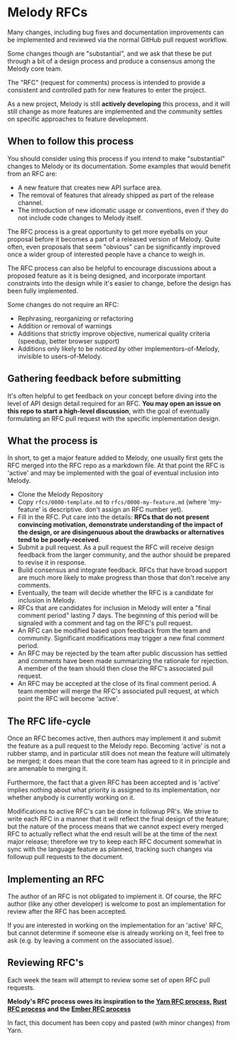 # Melody RFCs

Many changes, including bug fixes and documentation improvements can be
implemented and reviewed via the normal GitHub pull request workflow.

Some changes though are "substantial", and we ask that these be put
through a bit of a design process and produce a consensus among the Melody
core team.

The "RFC" (request for comments) process is intended to provide a
consistent and controlled path for new features to enter the project.

As a new project, Melody is still **actively developing** this process,
and it will still change as more features are implemented and the
community settles on specific approaches to feature development.

## When to follow this process

You should consider using this process if you intend to make "substantial"
changes to Melody or its documentation. Some examples that would benefit
from an RFC are:

   - A new feature that creates new API surface area.
   - The removal of features that already shipped as part of the release
     channel.
   - The introduction of new idiomatic usage or conventions, even if they
     do not include code changes to Melody itself.

The RFC process is a great opportunity to get more eyeballs on your proposal
before it becomes a part of a released version of Melody. Quite often, even
proposals that seem "obvious" can be significantly improved once a wider
group of interested people have a chance to weigh in.

The RFC process can also be helpful to encourage discussions about a proposed
feature as it is being designed, and incorporate important constraints into
the design while it's easier to change, before the design has been fully
implemented.

Some changes do not require an RFC:

   - Rephrasing, reorganizing or refactoring
   - Addition or removal of warnings
   - Additions that strictly improve objective, numerical quality
criteria (speedup, better browser support)
   - Additions only likely to be _noticed by_ other implementors-of-Melody,
invisible to users-of-Melody.

## Gathering feedback before submitting

It's often helpful to get feedback on your concept before diving into the
level of API design detail required for an RFC. **You may open an
issue on this repo to start a high-level discussion**, with the goal of
eventually formulating an RFC pull request with the specific implementation
design.

## What the process is

In short, to get a major feature added to Melody, one usually first gets
the RFC merged into the RFC repo as a markdown file. At that point the RFC
is 'active' and may be implemented with the goal of eventual inclusion
into Melody.

* Clone the Melody Repository
* Copy `rfcs/0000-template.md` to `rfcs/0000-my-feature.md` (where
'my-feature' is descriptive. don't assign an RFC number yet).
* Fill in the RFC. Put care into the details: **RFCs that do not
present convincing motivation, demonstrate understanding of the
impact of the design, or are disingenuous about the drawbacks or
alternatives tend to be poorly-received**.
* Submit a pull request. As a pull request the RFC will receive design
feedback from the larger community, and the author should be prepared
to revise it in response.
* Build consensus and integrate feedback. RFCs that have broad support
are much more likely to make progress than those that don't receive any
comments.
* Eventually, the team will decide whether the RFC is a candidate
for inclusion in Melody.
* RFCs that are candidates for inclusion in Melody will enter a "final comment
period" lasting 7 days. The beginning of this period will be signaled with a
comment and tag on the RFC's pull request.
* An RFC can be modified based upon feedback from the team and community.
Significant modifications may trigger a new final comment period.
* An RFC may be rejected by the team after public discussion has settled
and comments have been made summarizing the rationale for rejection. A member of
the team should then close the RFC's associated pull request.
* An RFC may be accepted at the close of its final comment period. A team
member will merge the RFC's associated pull request, at which point the RFC will
become 'active'.

## The RFC life-cycle

Once an RFC becomes active, then authors may implement it and submit the
feature as a pull request to the Melody repo. Becoming 'active' is not a rubber
stamp, and in particular still does not mean the feature will ultimately
be merged; it does mean that the core team has agreed to it in principle
and are amenable to merging it.

Furthermore, the fact that a given RFC has been accepted and is
'active' implies nothing about what priority is assigned to its
implementation, nor whether anybody is currently working on it.

Modifications to active RFC's can be done in followup PR's. We strive
to write each RFC in a manner that it will reflect the final design of
the feature; but the nature of the process means that we cannot expect
every merged RFC to actually reflect what the end result will be at
the time of the next major release; therefore we try to keep each RFC
document somewhat in sync with the language feature as planned,
tracking such changes via followup pull requests to the document.

## Implementing an RFC

The author of an RFC is not obligated to implement it. Of course, the
RFC author (like any other developer) is welcome to post an
implementation for review after the RFC has been accepted.

If you are interested in working on the implementation for an 'active'
RFC, but cannot determine if someone else is already working on it,
feel free to ask (e.g. by leaving a comment on the associated issue).

## Reviewing RFC's

Each week the team will attempt to review some set of open RFC
pull requests.

**Melody's RFC process owes its inspiration to the [Yarn RFC process], [Rust RFC process] and the [Ember RFC process]**

In fact, this document has been copy and pasted (with minor changes) from Yarn.

[Yarn RFC process]: https://github.com/yarnpgk/rfcs
[Rust RFC process]: https://github.com/rust-lang/rfcs
[Ember RFC process]: https://github.com/emberjs/rfcs
